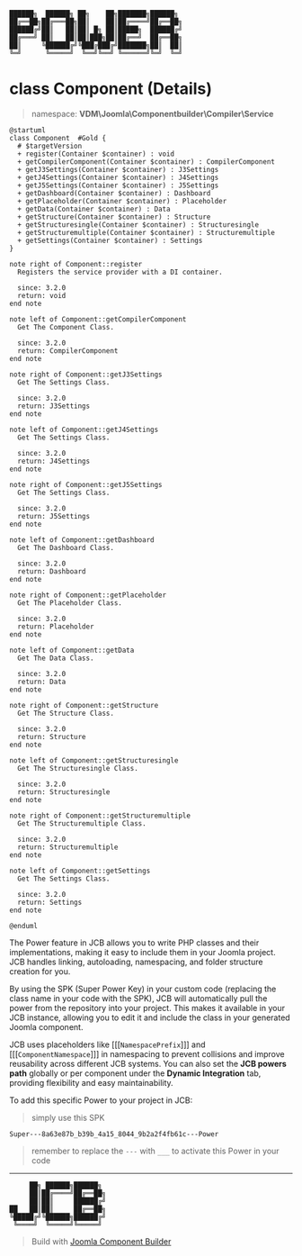 ```
██████╗  ██████╗ ██╗    ██╗███████╗██████╗
██╔══██╗██╔═══██╗██║    ██║██╔════╝██╔══██╗
██████╔╝██║   ██║██║ █╗ ██║█████╗  ██████╔╝
██╔═══╝ ██║   ██║██║███╗██║██╔══╝  ██╔══██╗
██║     ╚██████╔╝╚███╔███╔╝███████╗██║  ██║
╚═╝      ╚═════╝  ╚══╝╚══╝ ╚══════╝╚═╝  ╚═╝
```
# class Component (Details)
> namespace: **VDM\Joomla\Componentbuilder\Compiler\Service**

```uml
@startuml
class Component  #Gold {
  # $targetVersion
  + register(Container $container) : void
  + getCompilerComponent(Container $container) : CompilerComponent
  + getJ3Settings(Container $container) : J3Settings
  + getJ4Settings(Container $container) : J4Settings
  + getJ5Settings(Container $container) : J5Settings
  + getDashboard(Container $container) : Dashboard
  + getPlaceholder(Container $container) : Placeholder
  + getData(Container $container) : Data
  + getStructure(Container $container) : Structure
  + getStructuresingle(Container $container) : Structuresingle
  + getStructuremultiple(Container $container) : Structuremultiple
  + getSettings(Container $container) : Settings
}

note right of Component::register
  Registers the service provider with a DI container.

  since: 3.2.0
  return: void
end note

note left of Component::getCompilerComponent
  Get The Component Class.

  since: 3.2.0
  return: CompilerComponent
end note

note right of Component::getJ3Settings
  Get The Settings Class.

  since: 3.2.0
  return: J3Settings
end note

note left of Component::getJ4Settings
  Get The Settings Class.

  since: 3.2.0
  return: J4Settings
end note

note right of Component::getJ5Settings
  Get The Settings Class.

  since: 3.2.0
  return: J5Settings
end note

note left of Component::getDashboard
  Get The Dashboard Class.

  since: 3.2.0
  return: Dashboard
end note

note right of Component::getPlaceholder
  Get The Placeholder Class.

  since: 3.2.0
  return: Placeholder
end note

note left of Component::getData
  Get The Data Class.

  since: 3.2.0
  return: Data
end note

note right of Component::getStructure
  Get The Structure Class.

  since: 3.2.0
  return: Structure
end note

note left of Component::getStructuresingle
  Get The Structuresingle Class.

  since: 3.2.0
  return: Structuresingle
end note

note right of Component::getStructuremultiple
  Get The Structuremultiple Class.

  since: 3.2.0
  return: Structuremultiple
end note

note left of Component::getSettings
  Get The Settings Class.

  since: 3.2.0
  return: Settings
end note
 
@enduml
```

The Power feature in JCB allows you to write PHP classes and their implementations, making it easy to include them in your Joomla project. JCB handles linking, autoloading, namespacing, and folder structure creation for you.

By using the SPK (Super Power Key) in your custom code (replacing the class name in your code with the SPK), JCB will automatically pull the power from the repository into your project. This makes it available in your JCB instance, allowing you to edit it and include the class in your generated Joomla component.

JCB uses placeholders like [[[`NamespacePrefix`]]] and [[[`ComponentNamespace`]]] in namespacing to prevent collisions and improve reusability across different JCB systems. You can also set the **JCB powers path** globally or per component under the **Dynamic Integration** tab, providing flexibility and easy maintainability.

To add this specific Power to your project in JCB:

> simply use this SPK
```
Super---8a63e87b_b39b_4a15_8044_9b2a2f4fb61c---Power
```
> remember to replace the `---` with `___` to activate this Power in your code

---
```
     ██╗ ██████╗██████╗
     ██║██╔════╝██╔══██╗
     ██║██║     ██████╔╝
██   ██║██║     ██╔══██╗
╚█████╔╝╚██████╗██████╔╝
 ╚════╝  ╚═════╝╚═════╝
```
> Build with [Joomla Component Builder](https://git.vdm.dev/joomla/Component-Builder)

